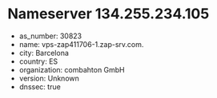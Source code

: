 # Nameserver 134.255.234.105

* as_number: 30823
* name: vps-zap411706-1.zap-srv.com.
* city: Barcelona
* country: ES
* organization: combahton GmbH
* version: Unknown
* dnssec: true

